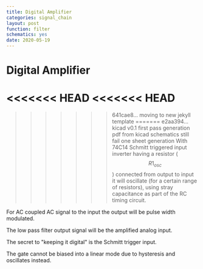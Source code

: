 ```yaml
---
title: Digital Amplifier
categories: signal_chain
layout: post
function: filter
schematics: yes
date: 2020-05-19    
---
```


# Digital Amplifier

<<<<<<< HEAD
<<<<<<< HEAD
=======
<object type="image/svg+xml" data="{{site.baseurl}}/out/svg/opamp with logic gates.svg" alt="" width="500" height="200"></object>

>>>>>>> 641cae8... moving to new jekyll template
=======
>>>>>>> e2aa394... kicad v0.1 first pass generation pdf from kicad schematics still fail one sheet generation
With 74C14 Schmitt triggered input inverter having a resistor ($$R1_{osc}$$) connected from output to 
input it will oscillate (for a certain range of resistors), using stray capacitance as part of the 
RC timing circuit. 

For AC coupled AC signal to the input the output will be pulse width modulated.

The low pass filter output signal will be the amplified analog input. 

The secret to "keeping it digital" is the Schmitt trigger input. 

The gate cannot be biased into a linear mode due to hysteresis and oscillates instead.